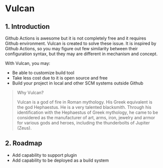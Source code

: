 # Vulcan

## 1. Introduction

Github Actions is awesome but it is not completely free and it requires Github environment. Vulcan is created to solve these issue. It is inspired by Github Actions, so you may figure out few similarity between their configuration syntax, but they may are different in mechanism and concept.

With Vulcan, you may:
- Be able to customize build tool
- Take less cost due to it is open source and free
- Build your project in local and other SCM systems outside Github

> Why Vulcan?
>
> Vulcan is a god of fire in Roman mythology. His Greek equivalent is the god Hephaestus. He is a very talented blacksmith. Through his identification with the Hephaestus of Greek mythology, he came to be considered as the manufacturer of art, arms, iron, jewelry and armor for various gods and heroes, including the thunderbolts of Jupiter (Zeus).

## 2. Roadmap

- Add capability to support plugin
- Add capability to be deployed as a build system

